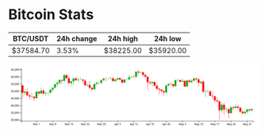 # Bitcoin Stats

BTC/USDT|24h change|24h high|24h low|
|---|---|---|---|
|$37584.70|3.53%|$38225.00|$35920.00|

<img src="./chart.svg">
